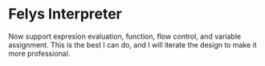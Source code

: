 # Felys Interpreter

Now support expresion evaluation, function, flow control, and variable assignment. This is the best I can do, and I will iterate the design to make it more professional.
